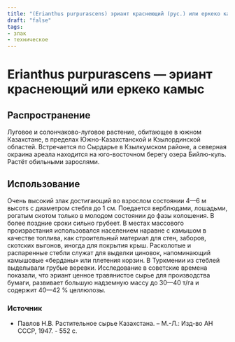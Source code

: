 ```yaml
---
title: "(Erianthus purpurascens) эриант краснеющий (рус.) или еркеко камыс (каз.)"
draft: "false"
tags:
- злак
- техническое
--- 
```

# Erianthus purpurascens — эриант краснеющий или еркеко камыс 
## Распространение
Луговое и солончаково-луговое растение, обитающее в южном Казахстане, в пределах Южно-Казахстанской и Кзылординской областей. Встречается по Сырдарье в Кзылкумском районе, а северная окраина ареала находится на юго-восточном берегу озера Бийлю-куль. Растёт  обильными зарослями.
## Использование
Очень высокий злак достигающий во взрослом состоянии 4—6 м высотs с диаметром стебля до 1 см. Поедается верблюдами, лошадьми, рогатым  скотом только в молодом состоянии до фазы колошения. В более поздние сроки сильно грубеет. В местах массового произрастания использовался населением наравне с камышом в качестве топлива, как строительный материал для стен, заборов, скотских выгонов, иногда для покрытия крыш. Расколотые и распаренные стебли служат для выделки циновок, напоминающий камышовые «берданы» или плетения корзин. В Туркмении из стеблей выделывали грубые веревки. Исследование в советские времена показали, что эриант ценное травянистое сырье для производства бумаги, развивает большую надземную массу до 30—40 т/га и содержит 40—42 % целлюлозы.
### Источник
* Павлов Н.В. Растительное сырье Казахстана. – М.-Л.: Изд-во АН СССР, 1947. - 552 с.
